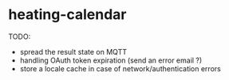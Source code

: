 # heating-calendar

TODO:
- spread the result state on MQTT
- handling OAuth token expiration (send an error email ?)
- store a locale cache in case of network/authentication errors
